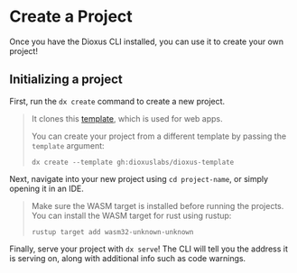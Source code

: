 # Create a Project

Once you have the Dioxus CLI installed, you can use it to create your own project!

## Initializing a project

First, run the `dx create` command to create a new project.

> It clones this [template](https://github.com/DioxusLabs/dioxus-template), which is used for web apps.
>
> You can create your project from a different template by passing the `template` argument:
> ```
> dx create --template gh:dioxuslabs/dioxus-template
> ```

Next, navigate into your new project using `cd project-name`, or simply opening it in an IDE.

> Make sure the WASM target is installed before running the projects.
> You can install the WASM target for rust using rustup:
> ```
> rustup target add wasm32-unknown-unknown
> ```

Finally, serve your project with `dx serve`! The CLI will tell you the address it is serving on, along with additional info such as code warnings.
